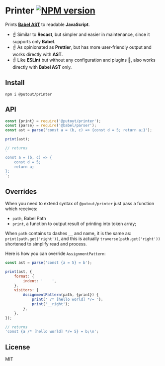 # Printer [![NPM version][NPMIMGURL]][NPMURL]

[NPMIMGURL]: https://img.shields.io/npm/v/@putout/printer.svg?style=flat&longCache=true
[NPMURL]: https://npmjs.org/package/@putout/printer "npm"

Prints [**Babel AST**](https://github.com/coderaiser/estree-to-babel) to readable **JavaScript**.

- ☝️ Similar to **Recast**, but simpler and easier in maintenance, since it supports only **Babel**.
- ☝️ As opinionated as **Prettier**, but has more user-friendly output and works directly with **AST**.
- ☝️ Like **ESLint** but without any configuration and plugins 🤷‍, also works directly with **Babel AST** only.

## Install

```
npm i @putout/printer
```

## API

```js
const {print} = require('@putout/printer');
const {parse} = require('@babel/parser');
const ast = parse('const a = (b, c) => {const d = 5; return a;}');

print(ast);

// returns
`
const a = (b, c) => {
    const d = 5;
    return a;
};
`;
```

## Overrides

When you need to extend syntax of `@putout/printer` just pass a function which receives:

- `path`, Babel Path
- `print`, a function to output result of printing into token array;

When `path` contains to dashes `__` and name, it is the same as: `print(path.get('right'))`, and this is
actually `traverse(path.get('right'))` shortened to simplify read and process.

Here is how you can override `AssignmentPattern`:

```js
const ast = parse('const {a = 5} = b');

print(ast, {
    format: {
        indent: '    ',
    },
    visitors: {
        AssignmentPattern(path, {print}) {
            print(' /* [hello world] */= ');
            print('__right');
        },
    },
});

// returns
'const {a /* [hello world] */= 5} = b;\n';
```

## License

MIT
